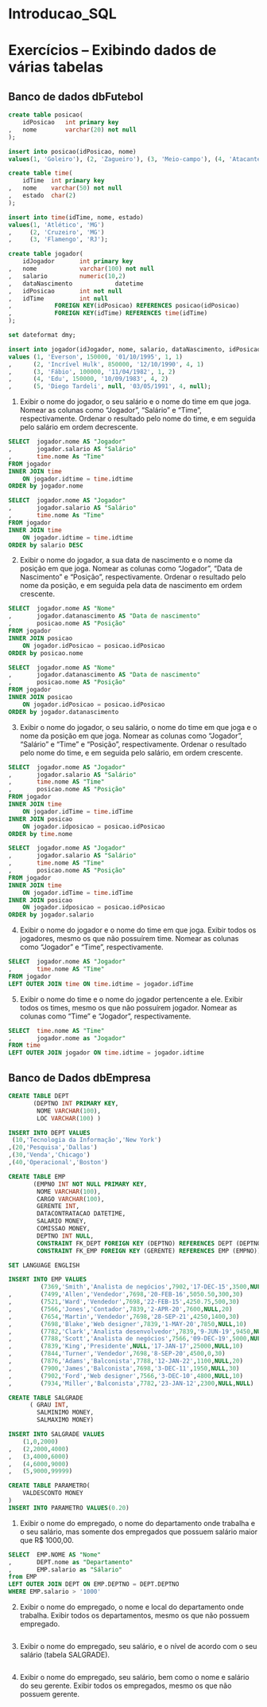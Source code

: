 # Introducao_SQL
# Exercícios – Exibindo dados de várias tabelas
## Banco de dados dbFutebol
```sql
create table posicao(
	idPosicao	int primary key 
,	nome		varchar(20) not null
);

insert into posicao(idPosicao, nome)
values(1, 'Goleiro'), (2, 'Zagueiro'), (3, 'Meio-campo'), (4, 'Atacante');

create table time(
	idTime	int primary key
,	nome	varchar(50) not null
,	estado	char(2)
);

insert into time(idTime, nome, estado)
values(1, 'Atlético', 'MG')
,	  (2, 'Cruzeiro', 'MG')	
,	  (3, 'Flamengo', 'RJ');

create table jogador(
	idJogador		int primary key
,	nome			varchar(100) not null
,	salario			numeric(10,2)
,	dataNascimento            datetime
,	idPosicao		int not null 
,	idTime			int null 
,            FOREIGN KEY(idPosicao) REFERENCES posicao(idPosicao)
,            FOREIGN KEY(idTime) REFERENCES time(idTime)
);

set dateformat dmy;

insert into jogador(idJogador, nome, salario, dataNascimento, idPosicao, idTime)
values (1, 'Everson', 150000, '01/10/1995', 1, 1)
,	   (2, 'Incrível Hulk', 850000, '12/10/1990', 4, 1)	
,	   (3, 'Fábio', 100000, '11/04/1982', 1, 2)	
,	   (4, 'Edu', 150000, '10/09/1983', 4, 2)	
,	   (5, 'Diego Tardeli', null, '03/05/1991', 4, null);

```
1. Exibir o nome do jogador, o seu salário e o nome do time em que joga. Nomear as colunas como “Jogador”, “Salário” e “Time”, respectivamente. Ordenar o resultado pelo nome do time, e em seguida pelo salário em ordem decrescente.
```sql select
SELECT 	jogador.nome AS "Jogador"
,		jogador.salario AS "Salário"
,		time.nome As "Time"
FROM jogador
INNER JOIN time 		
	ON jogador.idtime = time.idtime
ORDER by jogador.nome

SELECT 	jogador.nome AS "Jogador"
,		jogador.salario AS "Salário"
,		time.nome As "Time"
FROM jogador
INNER JOIN time 		
	ON jogador.idtime = time.idtime
ORDER by salario DESC
```
2. Exibir o nome do jogador, a sua data de nascimento e o nome da posição em que joga. Nomear as colunas como “Jogador”, “Data de Nascimento” e “Posição”, respectivamente. Ordenar o resultado pelo nome da posição, e em seguida pela data de nascimento em ordem crescente.
```sql
SELECT 	jogador.nome AS "Nome"
,		jogador.datanascimento AS "Data de nascimento"
,		posicao.nome AS "Posição"
FROM jogador
INNER JOIN posicao 
	ON jogador.idPosicao = posicao.idPosicao
ORDER by posicao.nome

SELECT 	jogador.nome AS "Nome"
,		jogador.datanascimento AS "Data de nascimento"
,		posicao.nome AS "Posição"
FROM jogador
INNER JOIN posicao 
	ON jogador.idPosicao = posicao.idPosicao
ORDER by jogador.datanascimento

```
3. Exibir o nome do jogador, o seu salário, o nome do time em que joga e o nome da posição em que joga. Nomear as colunas como “Jogador”, “Salário” e “Time” e “Posição”, respectivamente. Ordenar o resultado pelo nome do time, e em seguida pelo salário, em ordem crescente.
```sql
SELECT 	jogador.nome AS "Jogador"
,		jogador.salario AS "Salário"
,		time.nome AS "Time"
,		posicao.nome AS	"Posição"
FROM jogador
INNER JOIN time
 	ON jogador.idTime = time.idTime
INNER JOIN posicao
  	ON jogador.idposicao = posicao.idPosicao
ORDER by time.nome

SELECT 	jogador.nome AS "Jogador"
,		jogador.salario AS "Salário"
,		time.nome AS "Time"
,		posicao.nome AS	"Posição"
FROM jogador
INNER JOIN time
 	ON jogador.idTime = time.idTime
INNER JOIN posicao
  	ON jogador.idposicao = posicao.idPosicao
ORDER by jogador.salario
```
4. Exibir o nome do jogador e o nome do time em que joga. Exibir todos os jogadores, mesmo os que não possuírem time. Nomear as colunas como “Jogador” e “Time”, respectivamente.
```sql
SELECT 	jogador.nome AS "Jogador"
,		time.nome AS "Time"
FROM jogador
LEFT OUTER JOIN time ON time.idtime = jogador.idTime 

```
5. Exibir o nome do time e o nome do jogador pertencente a ele. Exibir todos os times, mesmo os que não possuírem jogador. Nomear as colunas como “Time” e “Jogador”, respectivamente.
```sql
SELECT 	time.nome AS "Time"
,		jogador.nome as "Jogador"
FROM time
LEFT OUTER JOIN jogador ON time.idtime = jogador.idtime
```

## Banco de Dados dbEmpresa
```sql
CREATE TABLE DEPT
       (DEPTNO INT PRIMARY KEY,
        NOME VARCHAR(100),
        LOC VARCHAR(100) )

INSERT INTO DEPT VALUES 
 (10,'Tecnologia da Informação','New York')
,(20,'Pesquisa','Dallas')
,(30,'Venda','Chicago')
,(40,'Operacional','Boston')

CREATE TABLE EMP
       (EMPNO INT NOT NULL PRIMARY KEY,
        NOME VARCHAR(100),
        CARGO VARCHAR(100),
        GERENTE INT,
        DATACONTRATACAO DATETIME,
        SALARIO MONEY,
        COMISSAO MONEY,
        DEPTNO INT NULL,
        CONSTRAINT FK_DEPT FOREIGN KEY (DEPTNO) REFERENCES DEPT (DEPTNO),
        CONSTRAINT FK_EMP FOREIGN KEY (GERENTE) REFERENCES EMP (EMPNO))

SET LANGUAGE ENGLISH

INSERT INTO EMP VALUES
         (7369,'Smith','Analista de negócios',7902,'17-DEC-15',3500,NULL,20)
,        (7499,'Allen','Vendedor',7698,'20-FEB-16',5050.50,300,30)
,        (7521,'Ward','Vendedor',7698,'22-FEB-15',4250.75,500,30)
,        (7566,'Jones','Contador',7839,'2-APR-20',7600,NULL,20)
,        (7654,'Martin','Vendedor',7698,'28-SEP-21',4250,1400,30)
,        (7698,'Blake','Web designer',7839,'1-MAY-20',7850,NULL,10)
,        (7782,'Clark','Analista desenvolvedor',7839,'9-JUN-19',9450,NULL,10)
,        (7788,'Scott','Analista de negócios',7566,'09-DEC-19',5000,NULL,10)
,        (7839,'King','Presidente',NULL,'17-JAN-17',25000,NULL,10)
,        (7844,'Turner','Vendedor',7698,'8-SEP-20',4500,0,30)
,        (7876,'Adams','Balconista',7788,'12-JAN-22',1100,NULL,20)
,        (7900,'James','Balconista',7698,'3-DEC-11',1950,NULL,30)
,        (7902,'Ford','Web designer',7566,'3-DEC-10',4800,NULL,10)
,        (7934,'Miller','Balconista',7782,'23-JAN-12',2300,NULL,NULL)

CREATE TABLE SALGRADE
      ( GRAU INT,
        SALMINIMO MONEY,
        SALMAXIMO MONEY)

INSERT INTO SALGRADE VALUES 
	(1,0,2000)
,	(2,2000,4000)
,	(3,4000,6000)
,	(4,6000,9000)
,	(5,9000,99999)

CREATE TABLE PARAMETRO(
	VALDESCONTO MONEY
)
INSERT INTO PARAMETRO VALUES(0.20)


```
1. Exibir o nome do empregado, o nome do departamento onde trabalha e o seu salário, mas somente dos empregados que possuem salário maior que R$ 1000,00.
```sql
SELECT 	EMP.NOME AS "Nome"
,		DEPT.nome as "Departamento"
,	    EMP.salario as "Sálario"
from EMP
LEFT OUTER JOIN DEPT ON EMP.DEPTNO = DEPT.DEPTNO
WHERE EMP.salario > '1000'
```
2. Exibir o nome do empregado, o nome e local do departamento onde trabalha. Exibir todos os departamentos, mesmo os que não possuem empregado.
```sql

```
3. Exibir o nome do empregado, seu salário, e o nível de acordo com o seu salário (tabela SALGRADE).
```sql

```
4. Exibir o nome do empregado, seu salário, bem como o nome e salário do seu gerente. Exibir todos os empregados, mesmo os que não possuem gerente.
```sql

```

